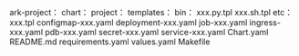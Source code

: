 ark-project：
	chart：
		project：
			templates：
				bin：
					xxx.py.tpl
					xxx.sh.tpl
				etc：
					xxx.tpl
				configmap-xxx.yaml
				deployment-xxx.yaml
				job-xxx.yaml
				ingress-xxx.yaml
				pdb-xxx.yaml
				secret-xxx.yaml
				service-xxx.yaml
			Chart.yaml
			README.md
			requirements.yaml
			values.yaml
	Makefile
